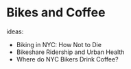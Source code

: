 # Bikes and Coffee

ideas:
- Biking in NYC: How Not to Die
- Bikeshare Ridership and Urban Health
- Where do NYC Bikers Drink Coffee?
